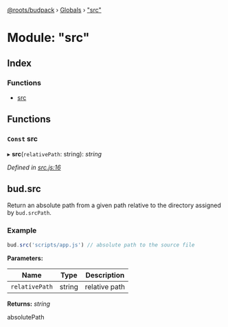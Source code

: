 [@roots/budpack](../README.md) › [Globals](../globals.md) › ["src"](_src_.md)

# Module: "src"

## Index

### Functions

* [src](_src_.md#const-src)

## Functions

### `Const` src

▸ **src**(`relativePath`: string): *string*

*Defined in [src.js:16](https://github.com/roots/bud-support/blob/a7a0906/src/budpack/builder/api/src.js#L16)*

## bud.src

Return an absolute path from a given path relative to the directory assigned by `bud.srcPath`.

### Example

```js
bud.src('scripts/app.js') // absolute path to the source file
```

**Parameters:**

Name | Type | Description |
------ | ------ | ------ |
`relativePath` | string | relative path |

**Returns:** *string*

absolutePath
